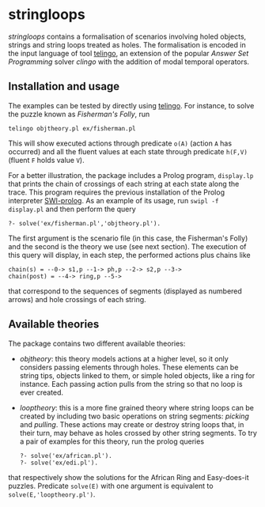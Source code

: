 # stringloops

*stringloops* contains a formalisation of scenarios involving holed
 objects, strings and string loops treated as holes. The formalisation
 is encoded in the input language of tool
 [telingo](https://github.com/potassco/telingo), an extension of the
 popular *Answer Set Programming* solver *clingo* with the addition of
 modal temporal operators.

## Installation and usage

The examples can be tested by directly using
[telingo](https://github.com/potassco/telingo). For instance, to solve
the puzzle known as *Fisherman's Folly*, run

```
telingo objtheory.pl ex/fisherman.pl
```

This will show executed actions through predicate `o(A)` (action `A`
has occurred) and all the fluent values at each state through
predicate `h(F,V)` (fluent `F` holds value `V`).

For a better illustration, the package includes a Prolog
program, `display.lp` that prints the chain of crossings of each string
at each state along the trace. This program requires the previous
installation of the Prolog
interpreter [SWI-prolog](https://www.swi-prolog.org/). As an example
of its usage, run `swipl -f display.pl` and then perform the query
```
?- solve('ex/fisherman.pl','objtheory.pl').
```
The first argument is the scenario file (in this case, the Fisherman's
Folly) and the second is the theory we use (see next section). The
execution of this query will display, in each step, the performed actions plus chains like
```
chain(s) = --0-> s1,p --1-> ph,p --2-> s2,p --3->
chain(post) = --4-> ring,p --5->
```
that correspond to the sequences of segments (displayed as numbered arrows) and
hole crossings of each string.

## Available theories

The package contains two different available theories:
- *objtheory*: this theory models actions at a higher level, so it only
considers passing elements through holes. These elements can be string
tips, objects linked to them, or simple holed objects, like a ring for
instance. Each passing action pulls from the string so that no loop is
ever created.

- *looptheory*: this is a more fine grained theory where string loops
  can be created by including two basic operations on string segments:
  *picking* and *pulling*. These actions may create or destroy string
  loops that, in their turn, may behave as holes crossed by other
  string segments. To try a pair of examples for this theory, run the
  prolog queries
  ```
  ?- solve('ex/african.pl').
  ?- solve('ex/edi.pl').
  ```
that respectively show the solutions for the African Ring and
  Easy-does-it puzzles. Predicate `solve(E)` with one argument is
  equivalent to `solve(E,'looptheory.pl')`.
